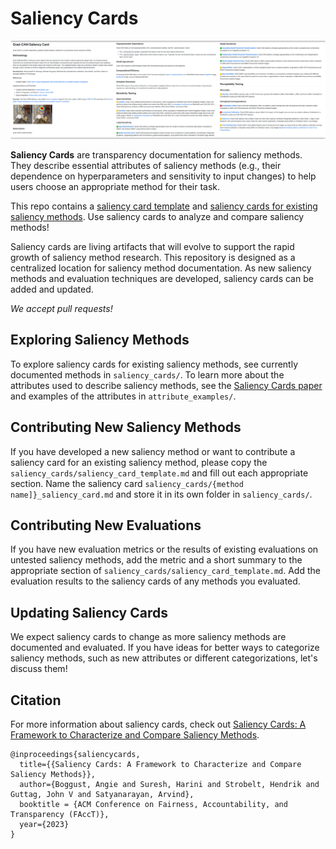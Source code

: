 # Saliency Cards
![Saliency card teaser.](teaser.png)

**Saliency Cards** are transparency documentation for saliency methods. They describe essential attributes of saliency methods (e.g., their dependence on hyperparameters and sensitivity to input changes) to help users choose an appropriate method for their task.

This repo contains a [saliency card template](https://github.com/mitvis/saliency-cards/blob/main/saliency_cards/saliency_card_template.md) and [saliency cards for existing saliency methods](https://github.com/mitvis/saliency-cards/tree/main/saliency_cards). Use saliency cards to analyze and compare saliency methods!

Saliency cards are living artifacts that will evolve to support the rapid growth of saliency method research. This repository is designed as a centralized location for saliency method documentation. As new saliency methods and evaluation techniques are developed, saliency cards can be added and updated.

*We accept pull requests!*

## Exploring Saliency Methods
To explore saliency cards for existing saliency methods, see currently documented methods in `saliency_cards/`. To learn more about the attributes used to describe saliency methods, see the [Saliency Cards paper](https://arxiv.org/abs/2206.02958) and examples of the attributes in `attribute_examples/`.

## Contributing New Saliency Methods
If you have developed a new saliency method or want to contribute a saliency card for an existing saliency method, please copy the `saliency_cards/saliency_card_template.md` and fill out each appropriate section. Name the saliency card `saliency_cards/{method name]}_saliency_card.md` and store it in its own folder in `saliency_cards/`.

## Contributing New Evaluations
If you have new evaluation metrics or the results of existing evaluations on untested saliency methods, add the metric and a short summary to the appropriate section of `saliency_cards/saliency_card_template.md`. Add the evaluation results to the saliency cards of any methods you evaluated.

## Updating Saliency Cards
We expect saliency cards to change as more saliency methods are documented and evaluated. If you have ideas for better ways to categorize saliency methods, such as new attributes or different categorizations, let's discuss them!

## Citation
For more information about saliency cards, check out [Saliency Cards: A Framework to Characterize and Compare Saliency Methods](https://arxiv.org/abs/2206.02958).

```
@inproceedings{saliencycards,
  title={{Saliency Cards: A Framework to Characterize and Compare Saliency Methods}},
  author={Boggust, Angie and Suresh, Harini and Strobelt, Hendrik and Guttag, John V and Satyanarayan, Arvind},
  booktitle = {ACM Conference on Fairness, Accountability, and Transparency (FAccT)},
  year={2023}
}
```

